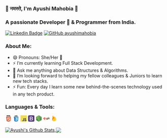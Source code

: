### 🙏 नमस्ते, I'm Ayushi Mahobia 👋

<h3>A passionate Developer 🚀 & Programmer from India.</h3>

[![Linkedin Badge](https://img.shields.io/badge/-ayushimahobia-blue?style=flat-square&logo=Linkedin&logoColor=white&link=https://www.linkedin.com/in/ayushimahobia/)](https://www.linkedin.com/in/ayushimahobia/)
[![GitHub ayushimahobia](https://img.shields.io/github/followers/ayushimahobia?label=follow&style=social)](https://github.com/ayushimahobia)

### About Me:

- 😄 Pronouns: She/Her 👧
- ⚡ I’m currently learning Full Stack Development.
- 💬 Ask me anything about Data Structures & Algorithms.
- 🤔 I’m looking forward to helping my fellow colleagues & Juniors to learn new tech stacks.
- ⚡ Fun: Every day I learn some new behind-the-scenes technology used in any tech product.


### Languages & Tools:

<code><img height="20" src="https://raw.githubusercontent.com/github/explore/80688e429a7d4ef2fca1e82350fe8e3517d3494d/topics/html/html.png"></code>
<code><img height="20" src="https://raw.githubusercontent.com/github/explore/80688e429a7d4ef2fca1e82350fe8e3517d3494d/topics/css/css.png"></code>
<code><img height="20" src="https://raw.githubusercontent.com/github/explore/main/topics/javascript/javascript.png"></code>
<code><img height="20" src="https://raw.githubusercontent.com/github/explore/main/topics/bootstrap/bootstrap.png"></code>
<code><img height="20" src="https://raw.githubusercontent.com/github/explore/80688e429a7d4ef2fca1e82350fe8e3517d3494d/topics/nodejs/nodejs.png"></code>
<code><img height="20" src="https://raw.githubusercontent.com/github/explore/80688e429a7d4ef2fca1e82350fe8e3517d3494d/topics/git/git.png"></code>
<code><img height="20" src="https://raw.githubusercontent.com/github/explore/main/topics/firebase/firebase.png"></code>


<a href="https://github.com/imbmali">
 <img align="center" src="https://github-readme-stats.vercel.app/api?username=ayushimahobia&include_all_commits=true&count_private=true&show_icons=true&theme=light&line_height=27" alt="Ayushi's Github Stats"/>
</a>
<a href="https://github.com/imbmali">
  <img align="center" src="https://github-readme-stats.vercel.app/api/top-langs/?username=ayushimahobia&theme=light&layout=compact&langs_count=10&hide_langs_below=1" />
</a>

<br>


